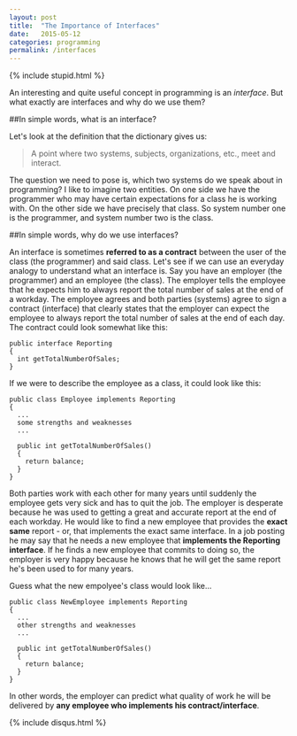 ```yaml
---
layout: post
title:  "The Importance of Interfaces"
date:   2015-05-12
categories: programming
permalink: /interfaces
---
```

{% include stupid.html %}

An interesting and quite useful concept in programming is an *interface*. But what exactly are interfaces and why do we use them?

##In simple words, what is an interface?

Let's look at the definition that the dictionary gives us:

<blockquote>
A point where two systems, subjects, organizations, etc., meet and interact.
</blockquote>

The question we need to pose is, which two systems do we speak about in programming? I like to imagine two entities. On one side we have the programmer who may have certain expectations for a class he is working with. On the other side we have precisely that class. So system number one is the programmer, and system number two is the class.

##In simple words, why do we use interfaces?

An interface is sometimes **referred to as a contract** between the user of the class (the programmer) and said class. Let's see if we can use an everyday analogy to understand what an interface is. Say you have an employer (the programmer) and an employee (the class). The employer tells the employee that he expects him to always report the total number of sales at the end of a workday. The employee agrees and both parties (systems) agree to sign a contract (interface) that clearly states that the employer can expect the employee to always report the total number of sales at the end of each day. The contract could look somewhat like this:

    public interface Reporting
    {
      int getTotalNumberOfSales;
    }

If we were to describe the employee as a class, it could look like this:

    public class Employee implements Reporting
    {
      ...
      some strengths and weaknesses
      ...

      public int getTotalNumberOfSales()
      {
        return balance;
      }
    }

Both parties work with each other for many years until suddenly the employee gets very sick and has to quit the job. The employer is desperate because he was used to getting a great and accurate report at the end of each workday. He would like to find a new employee that provides the **exact same** report - or, that implements the exact same interface. In a job posting he may say that he needs a new employee that **implements the Reporting interface**. If he finds a new employee that commits to doing so, the employer is very happy because he knows that he will get the same report he's been used to for many years.

Guess what the new empolyee's class would look like...

    public class NewEmployee implements Reporting
    {
      ...
      other strengths and weaknesses
      ...

      public int getTotalNumberOfSales()
      {
        return balance;
      }
    }

In other words, the employer can predict what quality of work he will be delivered by **any employee who implements his contract/interface**.



{% include disqus.html %}
